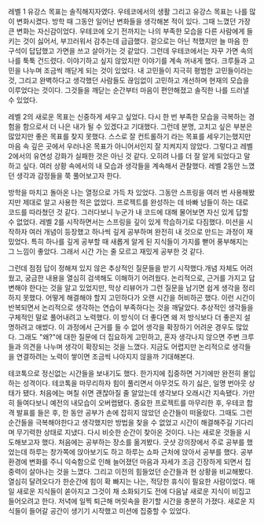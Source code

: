 레벨 1 유강스 목표는 솔직해지자였다. 우테코에서의 생활 그리고 유강스 목표는 나를 많이 변화시켰다. 방학 때 그동안 일어난 변화들을 생각해본 적이 있다. 그때 느꼈던 가장 큰 변화는 자신감이었다. 우테코에 오기 전까지는 나의 부족한 모습을 다른 사람에게 들키는 것이 싫어서, 부끄러워서 감추는데 급급했다. 겉으로는 아닌 척했지만 늘 마음 한 구석이 답답했고 가면을 쓰고 살아가는 것 같았다. 그런데 우테코에서는 자꾸 가면 속의 나를 툭툭 건드렸다. 이야기하고 싶지 않았지만 이야기를 계속 꺼내게 했다. 크루들과 고민을 나누며 조금씩 깨닫게 되는 것이 있었다. 내 고민들이 지극히 평범한 고민들이라는 것, 그리고 완벽하다고 생각했던 사람들도 끊임없이 고민하고 개선하며 현재의 모습을 이루었다는 것이다. 그것들을 깨닫는 순간부터 마음이 편안해졌고 솔직한 나를 드러낼 수 있었다.

레벨 2의 새로운 목표는 신중하게 세우고 싶었다. 다시 한 번 부족한 모습을 극복하는 경험을 함으로서 더 나은 내가 될 수 있겠다고 기대했다. 그런데 분명, 고치고 싶은 부분은 많았지만 좋은 목표를 찾지 못했다. 스스로 잘 컨트롤하기 라는 목표를 세우기는했지만 마음 속 깊은 곳에서 우러나온 목표가 아니어서인지 잘 지켜지지 않았다. 그렇다고 레벨 2에서의 유연성 강화가 실패한 것은 아닌 것 같다. 오히려 나를 더 잘 알게 되었다고 말하고 싶다. 여러 상황 속에서의 내 모습과 생각들을 계속해서 관찰했다. 레벨 2동안 느꼈던 생각과 감정들을 쭉 풀어보고자 한다.

방학을 마치고 돌아온 나는 열정으로 가득 차 있었다. 그동안 스프링을 여러 번 사용해봤지만 제대로 알고 사용한 적은 없었다. 프로젝트를 완성하는 데 바빠 남들이 하는 대로 코드를 따라쳤던 것 같다. 그러다보니 누군가 내 코드에 대해 물어보면 자신 있게 답할 수 없었다. 레벨 2를 시작하면서는 스프링을 깊이 있게 학습하기로 다짐했다. 미션을 시작하자 여러 개념이 등장했고 하나씩 깊게 공부하며 완전히 내 것으로 만드는 과정이 재밌었다. 특히 하나를 깊게 공부할 때 새롭게 알게 된 지식들이 가지를 뻗어 풍부해지는 그 느낌이 좋았다. 그래서 시간 가는 줄 모르고 재밌게 공부한 것 같다.

그런데 점점 답이 정해져 있지 않은 추상적인 질문들을 받기 시작했다.개념 자체도 어려웠고, 궁금한 내용을 열심히 검색해도 이해하기 어려웠다. 논리적으로, 근거를 가지고 답변해야 한다는 것을 알고 있었지만, 막상 리뷰어가 그런 질문을 남기면 쉽게 생각을 정리하지 못했다. 어떻게 해결해야 할지 고민하다가 오랜 시간을 허비하곤 했다. 이런 시간이 반복되면서 논리적으로 생각하는 연습이 부족하다는 것을 깨달았다. 추상적인 생각들을 구체적인 말로 풀어내려고 노력했다. 이 방식이 더 좋다면 왜 저 방식보다 더 좋은지 설명하려고 애썼다. 이 과정에서 근거를 들 수 없어 생각을 확장하기 어려운 경우도 많았다. 그래도 "왜?"에 대한 질문에 더 집요하게 고민하고, 혼자 생각나지 않으면 주변 크루들과 의견을 나누며 생각이 확장되는 것을 느꼈다. 지금도 어렵지만 논리적으로 생각들을 연결하려는 노력이 쌓이면 조금씩 나아지지 않을까 기대해본다.

테코톡으로 정신없는 시간들을 보내기도 했다. 한가지에 집중하면 거기에만 완전히 몰입하는 성격이다. 테코톡을 마무리하자 힘이 풀리면서 아무것도 하기 싫은, 일명 번아웃 상태가 됐다. 처음에는 며칠 쉬면 괜찮아질 줄 알았는데 생각보다 오래시간 지속됐다. 가만히 들여다보니 예전의 내모습이 오버랩됐다. 중요한 프로젝트를 마무리한 후, 우테코 합격 발표를 들은 후, 한 동안 공부가 손에 잡히지 않았던 순간들이 떠올랐다. 그때도 그런 순간들을 극복해야한다고 생각했지만 방법을 찾을 수 없었고 시간이 해결해주길 기다리며 무기력한 상태로 지냈다. 다시 비슷한 순간이 찾아온 것이다. 나는 새로운 것들을 시도해보고자 했다. 처음에는 공부하는 장소를 옮겨봤다. 굿샷 강의장에서 주로 공부를 했었는데 하루는 창가쪽에 앉아보기도 하고 하루는 쇼파 근처에 앉아서 공부를 했다. 공부 환경에 변화를 주니 익숙함으로 인해 늘어졌던 마음과 자세가 조금 긴장하게 되면서 집중력이 살아나는 것을 느꼈다. 그리고 이전의 힘들었던 순간들과 현 상황을 비교해봤다. 열심히 달려오다가 한순간에 힘이 확 빠지는 나는, 적당한 휴식이 필요한 사람이었다. 매일 새로운 지식들이 쏟아지고 그것이 채 소화되기도 전에 다음날 새로운 지식이 비집고 들어오려고 한다. 저녁에 일찍 퇴근해 머릿속을 환기할 시간을 충분히 가졌다. 새로운 지식들이 들어갈 공간이 생기기 시작했고 미션에 집중할 수 있었다.